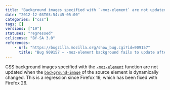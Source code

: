 ```yaml
---
title: "Background images specified with `-moz-element` are not updated"
date: "2012-12-03T03:54:45-05:00"
categories: ["css"]
tags: []
versions: ["19"]
statuses: "regressed"
cclicense: "BY-SA 3.0"
references:
    - url: "https://bugzilla.mozilla.org/show_bug.cgi?id=909157"
      title: "Bug 909157 – -moz-element background fails to update after image reloads"
---
```

CSS background images specified with the [`-moz-element`](https://developer.mozilla.org/en-US/docs/Web/CSS/-moz-element) function are not updated when the [`background-image`](https://developer.mozilla.org/en-US/docs/Web/CSS/background-image) of the source element is dynamically changed. This is a regression since Firefox 19, which has been fixed with Firefox 26.
